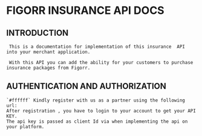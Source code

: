 # FIGORR INSURANCE API DOCS 


## INTRODUCTION


     This is a documentation for implementation of this insurance  API into your merchant application.

     With this API you can add the ability for your customers to purchase insurance packages from Figorr.

## AUTHENTICATION AND AUTHORIZATION

    `#ffffff` Kindly register with us as a partner using the following url:
    After registration , you have to login to your account to get your API KEY.
    The api key is passed as client Id via when implementing the api on your platform.


